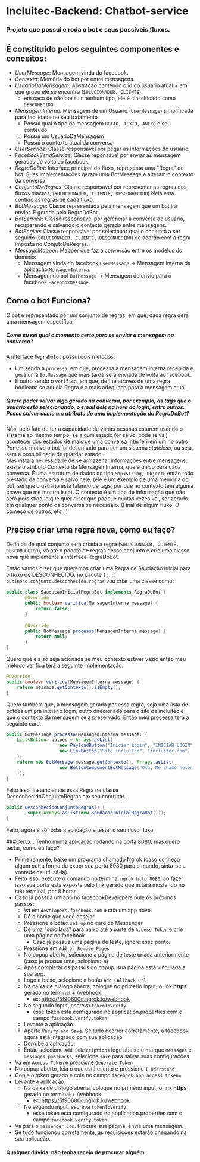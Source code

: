 # Incluitec-Backend: Chatbot-service

### Projeto que possui e roda o bot e seus possíveis fluxos.

É constituido pelos seguintes componentes e conceitos:
- 
- _UserMessage_: Mensagem vinda do facebook.
- _Contexto_: Memória do bot por entre mensagens.
- _UsuarioDaMensagem_: Abstração contendo o id do usuário atual + em que grupo ele se encontra (`SOLUCIONADOR, CLIENTE`)
    - em caso de não possuir nenhum tipo, ele é classificado como `DESCOHECIDO`
- _MensagemInterna_: Mensagem de um Usuário (`UserMessage`) simplificada para facilidade no seu tratamento
    - Possui qual o tipo da mensagem `BOTAO, TEXTO, ANEXO` e seu conteúdo
    - Possui um UsuarioDaMensagem
    - Possui o contexto atual da conversa 
- _UserService_: Classe responsável por pegar as informações do usuário.
- _FacebookSendService_: Classe reponsável por enviar as mensagem geradas de volta ao facebook.
- _RegraDoBot_: Interface principal do fluxo, representa uma "Regra" do bot. Suas Implementações geram uma BotMessage
e alteram o contexto da conversa.
- _ConjuntoDeRegras_: Classe responsável por representar as regras dos fluxos macros, (`SOLUCIONADOR, CLIENTE, DESCONHECIDO`)
Nela está contido as regras de cada fluxo.
- _BotMessage_: Classe representada pela mensagem que um bot irá enviar. É gerada pela RegraDoBot.
- _BotService_: Classe responsável por gerenciar a conversa do usuário, recuperando e salvando o contexto gerado entre mensagens.
- _BotEngine_: Classe responsável por selecionar qual o conjunto a ser seguido (`SOLUCIONADOR, CLIENTE, DESCONHECIDO`)
de acordo com a regra imposta no ConjutoDeRegras.
- _MessageMapper_: Mapper que faz a conversão entre os modelos do domínio:
    - Mensagem vinda do facebook `UserMessage` -> Mensagem interna da aplicação `MensagemInterna`. 
    - Mensagem do bot `BotMessage` -> Mensagem de envio para o facebook `FacebookMessage`.

 Como o bot Funciona?
-
O bot é representado por um conjunto de regras, em que, cada regra gera uma mensagem específica.
##### Como eu sei qual o momento certo para se enviar a mensagem na conversa?
A interface `RegraDoBot` possui dois métodos:
- Um sendo a `processa`, em que, processa a mensagem interna recebida e 
gera uma `BotMessage` que mais tarde será enviada de volta ao facebook.
- E outro sendo o `verifica`, em que, define através de uma regra booleana se aquela Regra é a mais 
adequada para a mensagem atual.
##### Quero poder salvar algo gerado na conversa, por exemplo, as tags que o usuário está selecionando, o email dele na hora do login, entre outros. Posso salvar como um atributo de uma implementação da RegraDoBot?
Não, pelo fato de ter a capacidade de várias pessoas estarem usando o sistema ao mesmo tempo, se algum estado for salvo, 
pode (e vai) acontecer dos estados de mais de uma conversa interferirem um no outro. Por esse motivo o bot foi desenhado 
para ser um sistema _stateless_, ou seja, sem a possibilidade de guardar estado.  
Mas vista a necessidade de se armazenar informações entre mensagens, existe o atributo Contexto da MensagemInterna, 
que é único para cada conversa. É uma estrutura de dados do tipo `Map<String, Object>` então todo o estado da conversa é salvo nele. 
(ele é um exemplo de uma memória do bot, sei que o usuário está falando de tags, por que no contexto tem alguma chave que me mostra isso).
O contexto é um tipo de informação que não será persistida, o que quer dizer que pode, e muitas vezes vai, 
ser zerado em qualquer ponto da conversa se necessáio. (Final de algum fluxo, O começo de outros, etc...)

## Preciso criar uma regra nova, como eu faço?
Definida de qual conjunto será criada a regra (`SOLUCIONADOR, CLIENTE, DESCONHECIDO`), vá até o pacote de regras desse 
conjunto e crie uma classe nova que implemente a interface RegraDoBot.

Então vamos dizer que queremos criar uma Regra de Saudação inicial para o fluxo de DESCONHECIDO:
no pacote `[...] business.conjunto.desconhecido.regras` vou criar uma classe como:
```java
public class SaudacaoInicialRegraBot implements RegraDoBot {
       @Override
       public boolean verifica(MensagemInterna message) {
           return false;
       }
   
       @Override
       public BotMessage processa(MensagemInterna message) {
           return null;
       }
}
```
Quero que ela só seja acionada se meu contexto estiver vazio então meu método verifica terá a seguinte implementação:
```java
@Override
public boolean verifica(MensagemInterna message) {
    return message.getContexto().isEmpty();
}
```
Quero também que, a mensagem gerada por essa regra, seja uma lista de botões um pra iniciar o login, 
outro direcionado para o site da incluitec e que o contexto da mensagem seja preservado.
Então meu processa terá a seguinte cara:
```java
public BotMessage processa(MensagemInterna message) {
    List<Button> botoes = Arrays.asList(
                    new PayloadButton("Iniciar Login", "INICIAR_LOGIN"),
                    new LinkButton("Site incluiTec", "incluitec.com")
    );
    return new BotMessage(message.getContexto(), Arrays.asList(
                    new ButtonComponentBotMessage("Olá, Me chamo helena, o que deseja fazer?", botoes)
    ));
}
```
Feito isso, Instanciamos essa Regra na classe DesconhecidoConjuntoRegras em seu contrutor.
```java
public DesconhecidoConjuntoRegras() {
        super(Arrays.asList(new SaudacaoInicialRegraBot()));
}
```
Feito, agora é só rodar a aplicação e testar o seu novo fluxo.

###Certo... Tenho minha aplicação rodando na porta 8080, mas quero testar, como eu faço?
- Primeiramente, baixe um programa chamado Ngrok (caso conheça algum outra forma de expor sua porta 8080 para o mundo, 
sinta-se a vontede de utilizá-la).
- Feito isso, execute o comando no terminal `ngrok http 8080`, ao fazer isso sua porta está exposta pelo link gerado que estará mostando no seu terminal, por 8 horas.
- Caso já possua um app no facebookDevelopers pule os próximos passos:
    - Vá em `developers.facebook.com` e cria um app novo.
    - Dê o nome que vocề desejar.
    - Pressione o botão `set up` no card do Messenger
    - Dê uma "scrollada" para baixo até a parte de `Access Token` e crie uma página no facebook
        - Caso já possua uma página de teste, ignore esse ponto.
    - Pressione em `Add or Remove Pages`
    - No popup aberto, selecione a página de teste criada anteriormente (caso já possua uma, selecione-a)
    - Após completar os passos do popup, sua página está vinculada a sua app.
    - Logo a baixo, selecione o botão `Add Callback Url`
    - Na caixa de diálogo aberta, coloque no primerio input, o link **https** gerado no terminal + /webhook
        - ex: https://5f90600d.ngrok.io/webhook
    - No segundo input, escreva `tokenToVerify`
        - esse token está configurado no application.properties com o campo `facebook.verify.token`
    - Levante a aplicação.
    - Aperte `Verify and Save`. Se tudo ocorrer corretamente, o facebook agora está integrado com sua aplicação
    - Derrube a aplicação.
    - Então selecione `Add Subscriptions` logo abaixo e marque `messages` e `messages_postbacks`, selecione `save`
    para salvar suas configurações.
- Vá em `Access Token` e pressione `Generate Token`
- No popup aberto, leia o que está escrito e pressione `I Uderstand`
- Copie o token gerado e cole no campo `facebook.app.access.token=` 
- Levante a aplicação.
    - Na caixa de diálogo aberta, coloque no primerio input, o link **https** gerado no terminal + /webhook
        - ex: https://5f90600d.ngrok.io/webhook
    - No segundo input, escreva `tokenToVerify`
        - esse token está configurado no application.properties com o campo `facebook.verify.token`
- Vá para o `messenger.com`. Procure sua página, envie uma mensagem.
- Se tudo funcionou corretamente, as requisições estarão chegando na sua aplicação.


#### Qualquer dúvida, não tenha receio de procurar alguém.